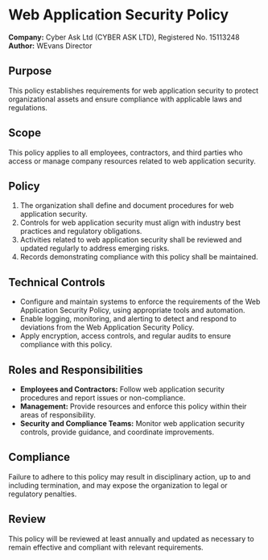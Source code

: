# Web Application Security Policy

**Company:** Cyber Ask Ltd (CYBER ASK LTD), Registered No. 15113248  
**Author:** WEvans Director

## Purpose

This policy establishes requirements for web application security to protect organizational assets and ensure compliance with applicable laws and regulations.

## Scope

This policy applies to all employees, contractors, and third parties who access or manage company resources related to web application security.

## Policy

1. The organization shall define and document procedures for web application security.
2. Controls for web application security must align with industry best practices and regulatory obligations.
3. Activities related to web application security shall be reviewed and updated regularly to address emerging risks.
4. Records demonstrating compliance with this policy shall be maintained.

## Technical Controls

- Configure and maintain systems to enforce the requirements of the Web Application Security Policy, using appropriate tools and automation.
- Enable logging, monitoring, and alerting to detect and respond to deviations from the Web Application Security Policy.
- Apply encryption, access controls, and regular audits to ensure compliance with this policy.

## Roles and Responsibilities

- **Employees and Contractors:** Follow web application security procedures and report issues or non-compliance.
- **Management:** Provide resources and enforce this policy within their areas of responsibility.
- **Security and Compliance Teams:** Monitor web application security controls, provide guidance, and coordinate improvements.

## Compliance

Failure to adhere to this policy may result in disciplinary action, up to and including termination, and may expose the organization to legal or regulatory penalties.

## Review

This policy will be reviewed at least annually and updated as necessary to remain effective and compliant with relevant requirements.
